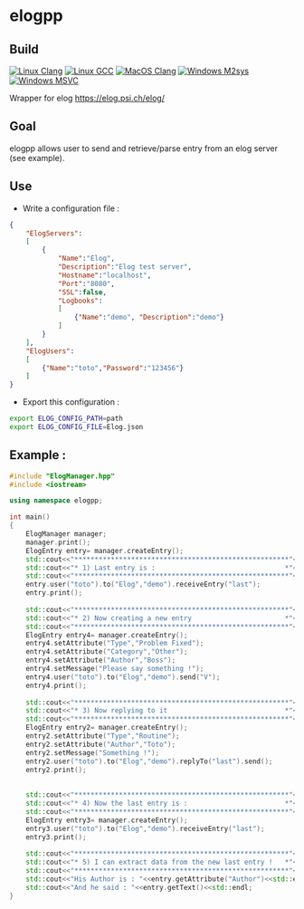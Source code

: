 # elogpp

## Build
[![Linux Clang](https://github.com/flagarde/elogpp/actions/workflows/Linux-Clang.yml/badge.svg)](https://github.com/flagarde/elogpp/actions/workflows/Linux-Clang.yml) [![Linux GCC](https://github.com/flagarde/elogpp/actions/workflows/Linux-GCC.yml/badge.svg)](https://github.com/flagarde/elogpp/actions/workflows/Linux-GCC.yml) [![MacOS Clang](https://github.com/flagarde/elogpp/actions/workflows/MacOS-Clang.yml/badge.svg)](https://github.com/flagarde/elogpp/actions/workflows/MacOS-Clang.yml) [![Windows M2sys](https://github.com/flagarde/elogpp/actions/workflows/Windows-M2sys.yml/badge.svg)](https://github.com/flagarde/elogpp/actions/workflows/Windows-M2sys.yml) [![Windows MSVC](https://github.com/flagarde/elogpp/actions/workflows/Windows-MSVC.yml/badge.svg)](https://github.com/flagarde/elogpp/actions/workflows/Windows-MSVC.yml)


Wrapper for elog https://elog.psi.ch/elog/

## Goal

elogpp allows user to send and retrieve/parse entry from an elog server (see example).

## Use

* Write a configuration file :

```json
{
    "ElogServers":
    [
        {
            "Name":"Elog",
            "Description":"Elog test server",
            "Hostname":"localhost",
            "Port":"8080",
            "SSL":false,
            "Logbooks":
            [
                {"Name":"demo", "Description":"demo"}
            ]
        }
    ],
    "ElogUsers":
    [
        {"Name":"toto","Password":"123456"}
    ]
}
```

* Export this configuration :
```bash
export ELOG_CONFIG_PATH=path
export ELOG_CONFIG_FILE=Elog.json
```

## Example :
```cpp
#include "ElogManager.hpp"
#include <iostream>

using namespace elogpp;

int main() 
{
    ElogManager manager;
    manager.print();
    ElogEntry entry= manager.createEntry();
    std::cout<<"*****************************************************"<<std::endl;
    std::cout<<"* 1) Last entry is :                                *"<<std::endl;
    std::cout<<"*****************************************************"<<std::endl;
    entry.user("toto").to("Elog","demo").receiveEntry("last");
    entry.print();
    
    std::cout<<"*****************************************************"<<std::endl;
    std::cout<<"* 2) Now creating a new entry                       *"<<std::endl; 
    std::cout<<"*****************************************************"<<std::endl;
    ElogEntry entry4= manager.createEntry();
    entry4.setAttribute("Type","Problem Fixed");
    entry4.setAttribute("Category","Other");
    entry4.setAttribute("Author","Boss");
    entry4.setMessage("Please say something !");
    entry4.user("toto").to("Elog","demo").send("V");
    entry4.print();
    
    std::cout<<"*****************************************************"<<std::endl;
    std::cout<<"* 3) Now replying to it                             *"<<std::endl;
    std::cout<<"*****************************************************"<<std::endl;
    ElogEntry entry2= manager.createEntry();
    entry2.setAttribute("Type","Routine");
    entry2.setAttribute("Author","Toto");
    entry2.setMessage("Something !");
    entry2.user("toto").to("Elog","demo").replyTo("last").send();
    entry2.print();
  
    
    std::cout<<"*****************************************************"<<std::endl;
    std::cout<<"* 4) Now the last entry is :                        *"<<std::endl;
    std::cout<<"*****************************************************"<<std::endl;
    ElogEntry entry3= manager.createEntry();
    entry3.user("toto").to("Elog","demo").receiveEntry("last");
    entry3.print();
    
    std::cout<<"*****************************************************"<<std::endl;
    std::cout<<"* 5) I can extract data from the new last entry !   *"<<std::endl;
    std::cout<<"*****************************************************"<<std::endl;
    std::cout<<"His Author is : "<<entry.getAttribute("Author")<<std::endl;
    std::cout<<"And he said : "<<entry.getText()<<std::endl;
}
```

